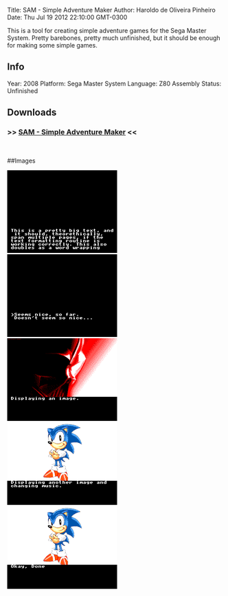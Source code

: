 Title: SAM - Simple Adventure Maker
Author: Haroldo de Oliveira Pinheiro
Date: Thu Jul 19 2012 22:10:00 GMT-0300

This is a tool for creating simple adventure games for the Sega Master System. Pretty barebones, pretty much unfinished, but it should be enough for making some simple games.

## Info
Year: 2008
Platform: Sega Master System
Language: Z80 Assembly
Status: Unfinished 

## Downloads
### >> [SAM - Simple Adventure Maker](downloads/SAM-Simple-Adventure-Maker-v0.04.zip "SAM - Simple Adventure Maker") <<
<br>

##Images

<div class="ContentFlow">
	<div class="flow">
		<img class="item" src="sam-simple-adventure-maker-sms/output-01.png" />
		<img class="item" src="sam-simple-adventure-maker-sms/output-02.png" />
		<img class="item" src="sam-simple-adventure-maker-sms/output-03.png" />
		<img class="item" src="sam-simple-adventure-maker-sms/output-04.png" />
		<img class="item" src="sam-simple-adventure-maker-sms/output-05.png" />
	</div>
</div>
